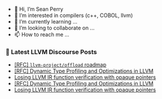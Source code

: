 - 👋 Hi, I’m Sean Perry
- 👀 I’m interested in compilers (c++, COBOL, llvm)
- 🌱 I’m currently learning ...
- 💞️ I’m looking to collaborate on ...
- 📫 How to reach me ...

<!---
s66perry/s66perry is a ✨ special ✨ repository because its `README.md` (this file) appears on your GitHub profile.
You can click the Preview link to take a look at your changes.
--->
### 📕 Latest LLVM Discourse Posts

<!-- DISCOURSE-LLVM:START -->
- [[RFC] `llvm-project/offload` roadmap](https://discourse.llvm.org/t/rfc-llvm-project-offload-roadmap/75611#post_15)
- [[RFC] Dynamic Type Profiling and Optimizations in LLVM](https://discourse.llvm.org/t/rfc-dynamic-type-profiling-and-optimizations-in-llvm/74600#post_11)
- [Losing LLVM IR function verification with opaque pointers](https://discourse.llvm.org/t/losing-llvm-ir-function-verification-with-opaque-pointers/75868#post_4)
- [[RFC] Dynamic Type Profiling and Optimizations in LLVM](https://discourse.llvm.org/t/rfc-dynamic-type-profiling-and-optimizations-in-llvm/74600#post_10)
- [Losing LLVM IR function verification with opaque pointers](https://discourse.llvm.org/t/losing-llvm-ir-function-verification-with-opaque-pointers/75868#post_3)
<!-- DISCOURSE-LLVM:END -->

